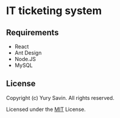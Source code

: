 # IT ticketing system

## Requirements

- React
- Ant Design
- Node.JS
- MySQL

## License
Copyright (c) Yury Savin. All rights reserved.

Licensed under the [MIT](./LICENSE) License.

